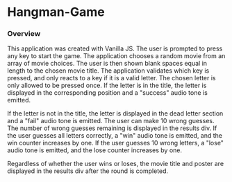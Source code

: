 # Hangman-Game

### Overview
This application was created with Vanilla JS.  The user is prompted to press any key to start the game.  The application chooses a random movie from an array of movie choices.   The user is then shown blank spaces equal in length to the chosen movie title.  The application validates which key is pressed, and only reacts to a key if it is a valid letter.  The chosen letter is only allowed to be pressed once.  If the letter is in the title, the letter is displayed in the corresponding position and a "success" audio tone is emitted.

If the letter is not in the title, the letter is displayed in the dead letter section and a "fail" audio tone is emitted.  The user can make 10 wrong guesses.  The number of wrong guesses remaining is displayed in the results div.  If the user guesses all letters correctly, a "win" audio tone is emitted, and the win counter increases by one.  If the user guesses 10 wrong letters, a "lose" audio tone is emitted, and the lose counter increases by one.

Regardless of whether the user wins or loses, the movie title and poster are displayed in the results div after the round is completed.